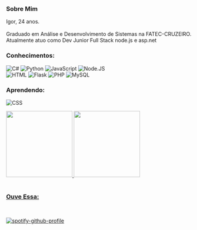 
<h3> Sobre Mim</h3>
<div class = "idade">
Igor, 24 anos.       
</div><br>
Graduado em Análise e Desenvolvimento de Sistemas na FATEC-CRUZEIRO.<br>
Atualmente atuo como Dev Junior Full Stack node.js e asp.net

<h3>Conhecimentos:</h3>

![C#](https://img.shields.io/badge/C%23-black?style=for-the-badge&logo=c-sharp)
![Python](https://img.shields.io/badge/Python-black?style=for-the-badge&logo=python)
![JavaScript](https://img.shields.io/badge/JavaScript-black?style=for-the-badge&logo=javascript)
![Node.JS](https://img.shields.io/badge/NodeJS-black?style=for-the-badge&logo=nodedotjs&logoColor=green)<br>
![HTML](https://img.shields.io/badge/HTML5-black?style=for-the-badge&logo=html5&logoColor=orange)
![Flask](https://img.shields.io/badge/Flask-black?style=for-the-badge&logo=flask&logoColor=green)
![PHP](https://img.shields.io/badge/PHP-black?style=for-the-badge&logo=php&logoColor=blue)
![MySQL](https://img.shields.io/badge/MySQL-black?style=for-the-badge&logo=mysql&logoColor=white)


    
          

<h3>Aprendendo:</h3>


![CSS](https://img.shields.io/badge/CSS-black?style=for-the-badge&logo=css3&logoColor=purple)

          
          
          

<div>
<a href="https://github.com/Igao2">
<img height="180em" src="https://github-readme-stats-sigma-five.vercel.app/api?username=Igao2&show_icons=true&theme=midnight-purple&include_all_commits=true&count_private=true">
<img height="180em" src="https://github-readme-stats-sigma-five.vercel.app/api/top-langs/?username=Igao2&layout=compact&theme=midnight-purple">
</div>
</div>

<br>
<h3>Ouve Essa: </h3>
<br>
<div>

[![spotify-github-profile](https://spotify-github-profile.vercel.app/api/view?uid=21kuzk763oikfp25wjseag2wi&cover_image=false&theme=default&show_offline=false&background_color=000000&interchange=false&bar_color=53b14f&bar_color_cover=false)](https://spotify-github-profile.vercel.app/api/view?uid=21kuzk763oikfp25wjseag2wi&redirect=true)
</div>





